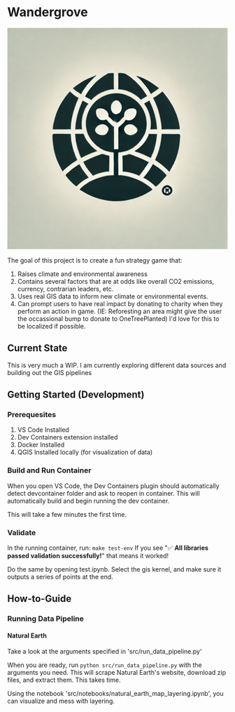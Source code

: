 # Wandergrove
![icon](public/icon.png)

The goal of this project is to create a fun strategy game that:

1) Raises climate and environmental awareness
2) Contains several factors that are at odds like overall CO2 emissions, currency, contrarian leaders, etc.
3) Uses real GIS data to inform new climate or environmental events. 
4) Can prompt users to have real impact by donating to charity when they perform an action in game.
    (IE: Reforesting an area might give the user the occassional bump to donate to OneTreePlanted)
    I'd love for this to be localized if possible.

## Current State
This is very much a WIP. I am currently exploring different data sources and building out the GIS pipelines

## Getting Started (Development)
### Prerequesites
1) VS Code Installed
2) Dev Containers extension installed
3) Docker Installed
4) QGIS Installed locally (for visualization of data)

### Build and Run Container
When you open VS Code, the Dev Containers plugin should automatically detect devcontainer folder and ask to reopen in container. This will automatically build and begin running the dev container. 

This will take a few minutes the first time. 

### Validate
In the running container, run: ```make test-env```
If you see "✅ **All libraries passed validation successfully!**" that means it worked!

Do the same by opening test.ipynb. Select the gis kernel, and make sure it outputs a series of points at the end.

## How-to-Guide
### Running Data Pipeline
#### Natural Earth
Take a look at the arguments specified in 'src/run_data_pipeline.py'

When you are ready, run ```python src/run_data_pipeline.py``` with the arguments you need.
This will scrape Natural Earth's website, download zip files, and extract them. This takes time.

Using the notebook 'src/notebooks/natural_earth_map_layering.ipynb', you can visualize and mess with layering.
